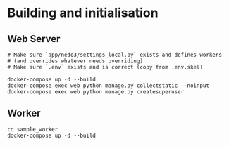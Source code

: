 Building and initialisation
===========================

Web Server
----------

    # Make sure `app/nedo3/settings_local.py` exists and defines workers
    # (and overrides whatever needs overriding)
    # Make sure `.env` exists and is correct (copy from .env.skel)

    docker-compose up -d --build
    docker-compose exec web python manage.py collectstatic --noinput
    docker-compose exec web python manage.py createsuperuser

Worker
------
    cd sample_worker
    docker-compose up -d --build

